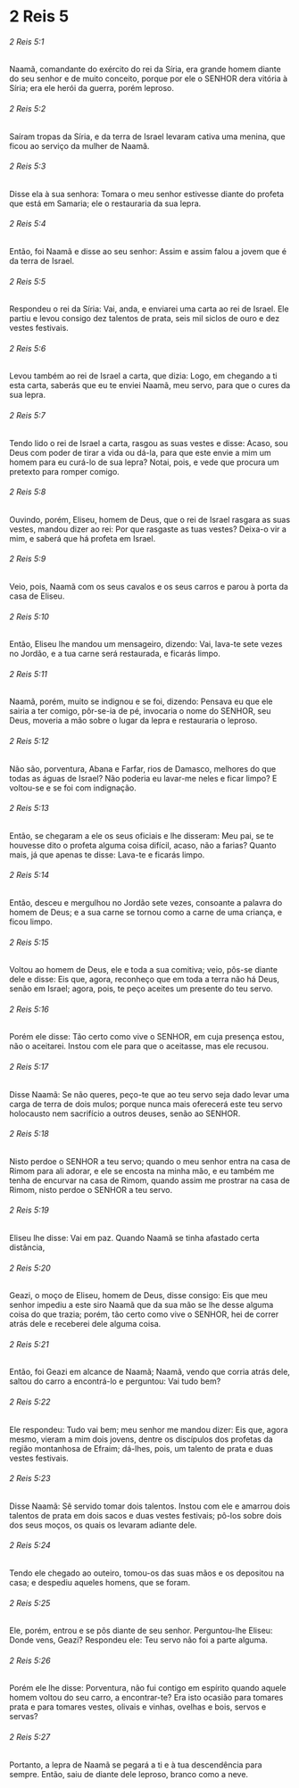 # 2 Reis 5

###### 2 Reis 5:1

Naamã, comandante do exército do rei da Síria, era grande homem diante do seu senhor e de muito conceito, porque por ele o SENHOR dera vitória à Síria; era ele herói da guerra, porém leproso.

###### 2 Reis 5:2

Saíram tropas da Síria, e da terra de Israel levaram cativa uma menina, que ficou ao serviço da mulher de Naamã.

###### 2 Reis 5:3

Disse ela à sua senhora: Tomara o meu senhor estivesse diante do profeta que está em Samaria; ele o restauraria da sua lepra.

###### 2 Reis 5:4

Então, foi Naamã e disse ao seu senhor: Assim e assim falou a jovem que é da terra de Israel.

###### 2 Reis 5:5

Respondeu o rei da Síria: Vai, anda, e enviarei uma carta ao rei de Israel. Ele partiu e levou consigo dez talentos de prata, seis mil siclos de ouro e dez vestes festivais.

###### 2 Reis 5:6

Levou também ao rei de Israel a carta, que dizia: Logo, em chegando a ti esta carta, saberás que eu te enviei Naamã, meu servo, para que o cures da sua lepra.

###### 2 Reis 5:7

Tendo lido o rei de Israel a carta, rasgou as suas vestes e disse: Acaso, sou Deus com poder de tirar a vida ou dá-la, para que este envie a mim um homem para eu curá-lo de sua lepra? Notai, pois, e vede que procura um pretexto para romper comigo.

###### 2 Reis 5:8

Ouvindo, porém, Eliseu, homem de Deus, que o rei de Israel rasgara as suas vestes, mandou dizer ao rei: Por que rasgaste as tuas vestes? Deixa-o vir a mim, e saberá que há profeta em Israel.

###### 2 Reis 5:9

Veio, pois, Naamã com os seus cavalos e os seus carros e parou à porta da casa de Eliseu.

###### 2 Reis 5:10

Então, Eliseu lhe mandou um mensageiro, dizendo: Vai, lava-te sete vezes no Jordão, e a tua carne será restaurada, e ficarás limpo.

###### 2 Reis 5:11

Naamã, porém, muito se indignou e se foi, dizendo: Pensava eu que ele sairia a ter comigo, pôr-se-ia de pé, invocaria o nome do SENHOR, seu Deus, moveria a mão sobre o lugar da lepra e restauraria o leproso.

###### 2 Reis 5:12

Não são, porventura, Abana e Farfar, rios de Damasco, melhores do que todas as águas de Israel? Não poderia eu lavar-me neles e ficar limpo? E voltou-se e se foi com indignação.

###### 2 Reis 5:13

Então, se chegaram a ele os seus oficiais e lhe disseram: Meu pai, se te houvesse dito o profeta alguma coisa difícil, acaso, não a farias? Quanto mais, já que apenas te disse: Lava-te e ficarás limpo.

###### 2 Reis 5:14

Então, desceu e mergulhou no Jordão sete vezes, consoante a palavra do homem de Deus; e a sua carne se tornou como a carne de uma criança, e ficou limpo.

###### 2 Reis 5:15

Voltou ao homem de Deus, ele e toda a sua comitiva; veio, pôs-se diante dele e disse: Eis que, agora, reconheço que em toda a terra não há Deus, senão em Israel; agora, pois, te peço aceites um presente do teu servo.

###### 2 Reis 5:16

Porém ele disse: Tão certo como vive o SENHOR, em cuja presença estou, não o aceitarei. Instou com ele para que o aceitasse, mas ele recusou.

###### 2 Reis 5:17

Disse Naamã: Se não queres, peço-te que ao teu servo seja dado levar uma carga de terra de dois mulos; porque nunca mais oferecerá este teu servo holocausto nem sacrifício a outros deuses, senão ao SENHOR.

###### 2 Reis 5:18

Nisto perdoe o SENHOR a teu servo; quando o meu senhor entra na casa de Rimom para ali adorar, e ele se encosta na minha mão, e eu também me tenha de encurvar na casa de Rimom, quando assim me prostrar na casa de Rimom, nisto perdoe o SENHOR a teu servo.

###### 2 Reis 5:19

Eliseu lhe disse: Vai em paz. Quando Naamã se tinha afastado certa distância,

###### 2 Reis 5:20

Geazi, o moço de Eliseu, homem de Deus, disse consigo: Eis que meu senhor impediu a este siro Naamã que da sua mão se lhe desse alguma coisa do que trazia; porém, tão certo como vive o SENHOR, hei de correr atrás dele e receberei dele alguma coisa.

###### 2 Reis 5:21

Então, foi Geazi em alcance de Naamã; Naamã, vendo que corria atrás dele, saltou do carro a encontrá-lo e perguntou: Vai tudo bem?

###### 2 Reis 5:22

Ele respondeu: Tudo vai bem; meu senhor me mandou dizer: Eis que, agora mesmo, vieram a mim dois jovens, dentre os discípulos dos profetas da região montanhosa de Efraim; dá-lhes, pois, um talento de prata e duas vestes festivais.

###### 2 Reis 5:23

Disse Naamã: Sê servido tomar dois talentos. Instou com ele e amarrou dois talentos de prata em dois sacos e duas vestes festivais; pô-los sobre dois dos seus moços, os quais os levaram adiante dele.

###### 2 Reis 5:24

Tendo ele chegado ao outeiro, tomou-os das suas mãos e os depositou na casa; e despediu aqueles homens, que se foram.

###### 2 Reis 5:25

Ele, porém, entrou e se pôs diante de seu senhor. Perguntou-lhe Eliseu: Donde vens, Geazi? Respondeu ele: Teu servo não foi a parte alguma.

###### 2 Reis 5:26

Porém ele lhe disse: Porventura, não fui contigo em espírito quando aquele homem voltou do seu carro, a encontrar-te? Era isto ocasião para tomares prata e para tomares vestes, olivais e vinhas, ovelhas e bois, servos e servas?

###### 2 Reis 5:27

Portanto, a lepra de Naamã se pegará a ti e à tua descendência para sempre. Então, saiu de diante dele leproso, branco como a neve.

